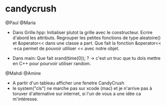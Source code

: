# candycrush
@Paul @Maria
- Dans Grille.hpp:
Initialiser plutot la grille avec le constructeur.
Ecrire d'abord les attributs.
Regrouper les petites fonctions de type aleatoire() et &operator<< dans une classe a part. 
Que fait la fonction &operator<<
->ca permet de pouvoir utiliser << avec notre objet.

- Dans main:
Que fait srand(time(0)); ?
-> c'est un truc que tu dois mettre en C++ pour pourvoir utiliser random.


@Mahdi @Amine
- A partir d'un tableau afficher une fenetre CandyCrush
- le system("cls") ne marche pas sur xcode (mac) et je n'arrive pas à toruver d'alternative sur internet, si l'un de vous a une idée ca m'intéresse.


